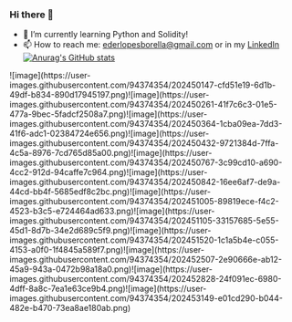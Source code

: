 ### Hi there 👋

- 🌱 I’m currently learning Python and Solidity!
- 📫 How to reach me: ederlopesborella@gmail.com or in my <a href="https://www.linkedin.com/in/eder-borella">LinkedIn</a>
[![Anurag's GitHub stats](https://github-readme-stats.vercel.app/api?username=EderBorella)](https://github.com/anuraghazra/github-readme-stats)

<div style="float:left;margin:0 15px 15px 0" markdown="1">
![image](https://user-images.githubusercontent.com/94374354/202450147-cfd51e19-6d1b-49df-b834-890d17945197.png)![image](https://user-images.githubusercontent.com/94374354/202450261-41f7c6c3-01e5-477a-9bec-5fadcf2508a7.png)![image](https://user-images.githubusercontent.com/94374354/202450364-1cba09ea-7dd3-41f6-adc1-02384724e656.png)![image](https://user-images.githubusercontent.com/94374354/202450432-9721384d-7ffa-4c5a-8976-7cd765d85a00.png)![image](https://user-images.githubusercontent.com/94374354/202450767-3c99cd10-a690-4cc2-912d-94caffe7c964.png)![image](https://user-images.githubusercontent.com/94374354/202450842-16ee6af7-de9a-44cd-bb4f-5685edf8c2bc.png)![image](https://user-images.githubusercontent.com/94374354/202451005-89819ece-f4c2-4523-b3c5-e724464ad633.png)![image](https://user-images.githubusercontent.com/94374354/202451105-33157685-5e55-45d1-8d7b-34e2d689c5f9.png)![image](https://user-images.githubusercontent.com/94374354/202451520-1c1a5b4e-c055-4153-a0f0-1f4845a589f7.png)![image](https://user-images.githubusercontent.com/94374354/202452507-2e90666e-ab12-45a9-943a-0472b98a18a0.png)![image](https://user-images.githubusercontent.com/94374354/202452828-24f091ec-6980-4dff-8a8c-7ea1e63ce9b4.png)![image](https://user-images.githubusercontent.com/94374354/202453149-e01cd290-b044-482e-b470-73ea8ae180ab.png)
</div>
<!--

- 🔭 I’m currently working on ...
- 🌱 I’m currently learning ...
- 👯 I’m looking to collaborate on ...
- 🤔 I’m looking for help with ...
- 💬 Ask me about ...
- 📫 How to reach me: ...
- 😄 Pronouns: ...
- ⚡ Fun fact: ...
-->
